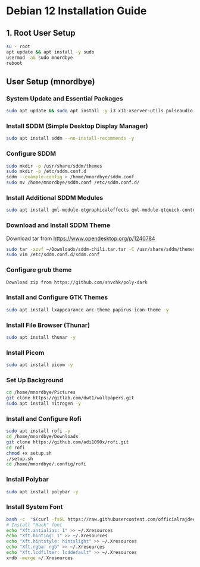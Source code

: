 
# Debian 12 Installation Guide

## 1. Root User Setup
```bash
su - root
apt update && apt install -y sudo
usermod -aG sudo mnordbye
reboot
```

## User Setup (mnordbye)
### System Update and Essential Packages
```bash
sudo apt update && sudo apt install -y i3 x11-xserver-utils pulseaudio nm-tray network-manager vim gnupg2 arandr terminator zip
```

### Install SDDM (Simple Desktop Display Manager)
```bash
sudo apt install sddm --no-install-recommends -y
```
### Configure SDDM
```bash
sudo mkdir -p /usr/share/sddm/themes
sudo mkdir -p /etc/sddm.conf.d
sddm --example-config > /home/mnordbye/sddm.conf
sudo mv /home/mnordbye/sddm.conf /etc/sddm.conf.d/
```
### Install Additional SDDM Modules
```bash
sudo apt install qml-module-qtgraphicaleffects qml-module-qtquick-controls
```
### Download and Install SDDM Theme
Download tar from https://www.opendesktop.org/p/1240784
```bash
sudo tar -xzvf ~/Downloads/sddm-chili.tar.tar -C /usr/share/sddm/themes
sudo vim /etc/sddm.conf.d/sddm.conf
```
### Configure grub theme
```bash
Download zip from https://github.com/shvchk/poly-dark

```
### Install and Configure GTK Themes
```bash
sudo apt install lxappearance arc-theme papirus-icon-theme -y
```

### Install File Browser (Thunar)
```bash
sudo apt install thunar -y
```

### Install Picom
```bash
sudo apt install picom -y
```

### Set Up Background
```bash
cd /home/mnordbye/Pictures
git clone https://gitlab.com/dwt1/wallpapers.git
sudo apt install nitrogen -y
```

### Install and Configure Rofi
```bash
sudo apt install rofi -y
cd /home/mnordbye/Downloads
git clone https://github.com/adi1090x/rofi.git
cd rofi
chmod +x setup.sh
./setup.sh
cd /home/mnordbye/.config/rofi
```

### Install Polybar
```bash
sudo apt install polybar -y
```

### Install System Font
```bash
bash -c  "$(curl -fsSL https://raw.githubusercontent.com/officialrajdeepsingh/nerd-fonts-installer/main/install.sh)"
# Install "Hack" font
echo "Xft.antialias: 1" >> ~/.Xresources
echo "Xft.hinting: 1" >> ~/.Xresources
echo "Xft.hintstyle: hintslight" >> ~/.Xresources
echo "Xft.rgba: rgb" >> ~/.Xresources
echo "Xft.lcdfilter: lcddefault" >> ~/.Xresources
xrdb -merge ~/.Xresources
```

